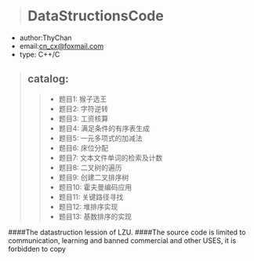 ># DataStructionsCode
* author:ThyChan
* email:cn_cx@foxmail.com
* type: C++/C

>## catalog:
>>* 题目1: 猴子选王
>>* 题目2: 字符逆转
>>* 题目3: 工资核算
>>* 题目4: 满足条件的有序表生成
>>* 题目5: 一元多项式的加减法
>>* 题目6: 床位分配
>>* 题目7: 文本文件单词的检索及计数
>>* 题目8: 二叉树的遍历
>>* 题目9: 创建二叉排序树
>>* 题目10: 霍夫曼编码应用
>>* 题目11: 关键路径寻找
>>* 题目12: 堆排序实现
>>* 题目13: 基数排序的实现

####The datastruction lession of LZU.
####The source code is limited to communication, learning and banned commercial and other USES, it is forbidden to copy
